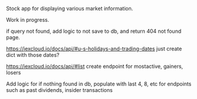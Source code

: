Stock app for displaying various market information.

Work in progress.





if query not found, add logic to not save to db, and return 404 not found page.

https://iexcloud.io/docs/api/#u-s-holidays-and-trading-dates
just create dict with those dates?

https://iexcloud.io/docs/api/#list
create endpoint for mostactive, gainers, losers

Add logic for if nothing found in db, populate with last 4, 8, etc for endpoints such as past dividends, insider transactions
